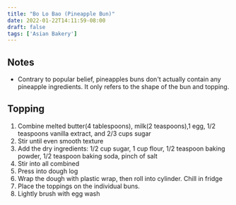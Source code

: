```yaml
---
title: "Bo Lo Bao (Pineapple Bun)"
date: 2022-01-22T14:11:59-08:00
draft: false
tags: ['Asian Bakery'] 
---
```


## Notes
- Contrary to popular belief, pineapples buns don't actually contain any pineapple ingredients. It only refers to the shape of the bun and topping.

## Topping
1. Combine melted butter(4 tablespoons), milk(2 teaspoons),1 egg, 1/2 teaspoons vanilla extract, and 2/3 cups sugar
2. Stir until even smooth texture
3. Add the dry ingredients: 1/2 cup sugar, 1 cup flour, 1/2 teaspoon baking powder, 1/2 teaspoon baking soda, pinch of salt
4. Stir into all combined
5. Press into dough log
6. Wrap the dough with plastic wrap, then roll into cylinder. Chill in fridge
7. Place the toppings on the individual buns.
8. Lightly brush with egg wash
